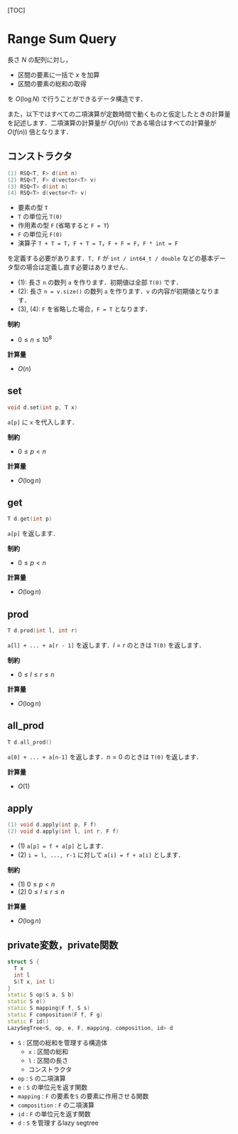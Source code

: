[TOC]

# Range Sum Query

長さ $N$ の配列に対し，

- 区間の要素に一括で $x$ を加算
- 区間の要素の総和の取得

を $O(\log N)$ で行うことができるデータ構造です．

また，以下ではすべての二項演算が定数時間で動くものと仮定したときの計算量を記述します．二項演算の計算量が $O(f(n))$ である場合はすべての計算量が $O(f(n))$ 倍となります．

## コンストラクタ

```cpp
(1) RSQ<T, F> d(int n)
(2) RSQ<T, F> d(vector<T> v)
(3) RSQ<T> d(int n)
(4) RSQ<T> d(vector<T> v)
```

- 要素の型 `T`
- `T` の単位元 `T(0)`
- 作用素の型 `F` (省略すると `F = T`)
- `F` の単位元 `F(0)`
- 演算子 `T + T = T`，`F + T = T`，`F + F = F`，`F * int = F`

を定義する必要があります．`T, F` が `int / int64_t / double` などの基本データ型の場合は定義し直す必要はありません．


- (1): 長さ `n` の数列 `a` を作ります．初期値は全部 `T(0)` です．
- (2): 長さ `n = v.size()` の数列 `a` を作ります．`v` の内容が初期値となります．
- (3), (4): `F` を省略した場合，`F = T` となります．

**制約**

- $0 \leq n \leq 10^8$

**計算量**

- $O(n)$

## set

```cpp
void d.set(int p, T x)
```

`a[p]` に `x` を代入します．

**制約**

- $0 \leq p < n$

**計算量**

- $O(\log n)$

## get

```cpp
T d.get(int p)
```

`a[p]` を返します．

**制約**

- $0 \leq p < n$

**計算量**

- $O(\log n)$

## prod

```cpp
T d.prod(int l, int r)
```

`a[l] + ... + a[r - 1]` を返します．$l = r$ のときは `T(0)` を返します．

**制約**

- $0 \leq l \leq r \leq n$

**計算量**

- $O(\log n)$

## all_prod

```cpp
T d.all_prod()
```

`a[0] + ... + a[n-1]` を返します．$n = 0$ のときは `T(0)` を返します．

**計算量**

- $O(1)$

## apply

```cpp
(1) void d.apply(int p, F f)
(2) void d.apply(int l, int r, F f)
```

- (1) `a[p] = f + a[p]` とします．
- (2) `i = l, ..., r-1` に対して `a[i] = f + a[i]` とします．

**制約**

- (1) $0 \leq p < n$
- (2) $0 \leq l \leq r \leq n$

**計算量**

- $O(\log n)$

## private変数，private関数

```cpp
struct S {
  T x
  int l
  S(T x, int l)
}
static S op(S a, S b)
static S e()
static S mapping(F f, S s)
static F composition(F f, F g)
static F id()
LazySegTree<S, op, e, F, mapping, composition, id> d
```

- `S` : 区間の総和を管理する構造体
  - `x` : 区間の総和
  - `l` : 区間の長さ
  - コンストラクタ
- `op` : `S` の二項演算
- `e` : `S` の単位元を返す関数
- `mapping` : `F` の要素を`S` の要素に作用させる関数
- `composition` : `F` の二項演算
- `id` : `F` の単位元を返す関数
- `d` : `S` を管理するlazy segtree
